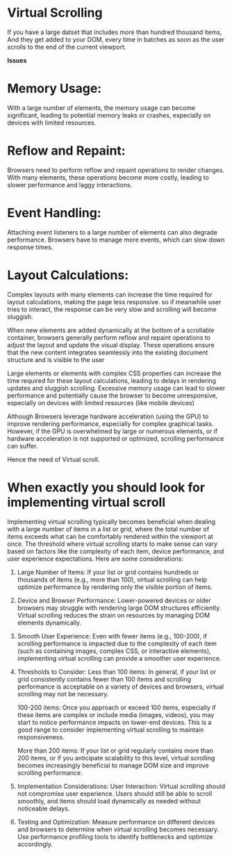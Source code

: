 # Virtual Scrolling

If you have a large datset that includes more than hundred thousand items, 
And they get added to your DOM, every time in batches as soon as the user scrolls
to the end of the current viewport.


**Issues**


# Memory Usage:
With a large number of elements, the memory usage can become significant, leading to potential memory leaks or crashes, especially on devices with limited resources.

# Reflow and Repaint:

Browsers need to perform reflow and repaint operations to render changes. With many elements, these operations become more costly, leading to slower performance and laggy interactions.

# Event Handling:

Attaching event listeners to a large number of elements can also degrade performance. Browsers have to manage more events, which can slow down response times.
# Layout Calculations:

Complex layouts with many elements can increase the time required for layout calculations, making the page less responsive. so if meanwhile user tries to interact, the response can be very slow and scrolling will become sluggish.

When new elements are added dynamically at the bottom of a scrollable container, browsers generally perform reflow and repaint operations to adjust the layout and update the visual display. These operations ensure that the new content integrates seamlessly into the existing document structure and is visible to the user

Large elements or elements with complex CSS properties can increase the time required for these layout calculations, leading to delays in rendering updates and sluggish scrolling.
Excessive memory usage can lead to slower performance and potentially cause the browser to become unresponsive, especially on devices with limited resources (like mobile devices)

Although
Browsers leverage hardware acceleration (using the GPU) to improve rendering performance, especially for complex graphical tasks.
However, if the GPU is overwhelmed by large or numerous elements, or if hardware acceleration is not supported or optimized, scrolling performance can suffer. 

Hence the need of Virtual scroll.

# When exactly you should look for implementing virtual scroll

Implementing virtual scrolling typically becomes beneficial when dealing with a large number of items in a list or grid, where the total number of items exceeds what can be comfortably rendered within the viewport at once. The threshold where virtual scrolling starts to make sense can vary based on factors like the complexity of each item, device performance, and user experience expectations. Here are some considerations:

1. Large Number of Items: If your list or grid contains hundreds or thousands of items (e.g., more than 100), virtual scrolling can help optimize performance by rendering only the visible portion of items.

2. Device and Browser Performance: Lower-powered devices or older browsers may struggle with rendering large DOM structures efficiently. Virtual scrolling reduces the strain on resources by managing DOM elements dynamically.

3. Smooth User Experience: Even with fewer items (e.g., 100-200), if scrolling performance is impacted due to the complexity of each item (such as containing images, complex CSS, or interactive elements), implementing virtual scrolling can provide a smoother user experience.

4. Thresholds to Consider:
Less than 100 items: In general, if your list or grid consistently contains fewer than 100 items and scrolling performance is acceptable on a variety of devices and browsers, virtual scrolling may not be necessary.

    100-200 items: Once you approach or exceed 100 items, especially if these items are complex or include media (images, videos), you may start to notice performance impacts on lower-end devices. This is      a good range to consider implementing virtual scrolling to maintain responsiveness.

   More than 200 items: If your list or grid regularly contains more than 200 items, or if you anticipate scalability to this level, virtual scrolling becomes increasingly beneficial to manage DOM size and    improve scrolling performance.

5. Implementation Considerations:
User Interaction: Virtual scrolling should not compromise user experience. Users should still be able to scroll smoothly, and items should load dynamically as needed without noticeable delays.

6. Testing and Optimization: Measure performance on different devices and browsers to determine when virtual scrolling becomes necessary. Use performance profiling tools to identify bottlenecks and optimize accordingly.
